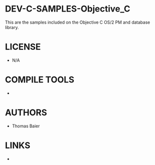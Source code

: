 DEV-C-SAMPLES-Objective_C
=========================

This are the samples included on the Objective C OS/2 PM and database library.


LICENSE
===============
* N/A

COMPILE TOOLS
===============
* 

AUTHORS
===============
* Thomas Baier

LINKS
===============
* 
